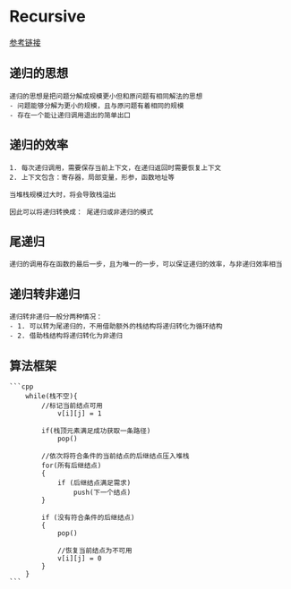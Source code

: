 # Recursive

[参考链接](https://www.cnblogs.com/bakari/p/5349383.html)

## 递归的思想
    递归的思想是把问题分解成规模更小但和原问题有相同解法的思想
    - 问题能够分解为更小的规模，且与原问题有着相同的规模
    - 存在一个能让递归调用退出的简单出口

## 递归的效率
    1. 每次递归调用，需要保存当前上下文，在递归返回时需要恢复上下文
    2. 上下文包含：寄存器，局部变量，形参，函数地址等

    当堆栈规模过大时，将会导致栈溢出

    因此可以将递归转换成： 尾递归或非递归的模式

## 尾递归

    递归的调用存在函数的最后一步，且为唯一的一步，可以保证递归的效率，与非递归效率相当

## 递归转非递归
    递归转非递归一般分两种情况：
    - 1. 可以转为尾递归的，不用借助额外的栈结构将递归转化为循环结构
    - 2. 借助栈结构将递归转化为非递归

## 算法框架
    ```cpp
        while(栈不空){
            //标记当前结点可用
                v[i][j] = 1

            if(栈顶元素满足成功获取一条路径)
                pop()

            //依次将符合条件的当前结点的后继结点压入堆栈
            for(所有后继结点)
            {
                if (后继结点满足需求)
                    push(下一个结点)
            }

            if (没有符合条件的后继结点)
            {
                pop()

                //恢复当前结点为不可用
                v[i][j] = 0
            }
        }
    ```